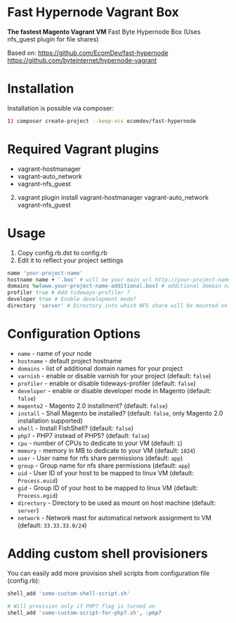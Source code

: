 # Fast Hypernode Vagrant Box

**The fastest Magento Vagrant VM**
Fast Byte Hypernode Box (Uses nfs_guest plugin for file shares)

Based on:
https://github.com/EcomDev/fast-hypernode
https://github.com/byteinternet/hypernode-vagrant

# Installation

Installation is possible via composer:

```bash
1) composer create-project --keep-vcs ecomdev/fast-hypernode
```



# Required Vagrant plugins

* vagrant-hostmanager 
* vagrant-auto_network
* vagrant-nfs_guest

2) vagrant plugin install vagrant-hostmanager vagrant-auto_network vagrant-nfs_guest

# Usage

1. Copy config.rb.dst to config.rb
2. Edit it to reflect your project settings
```ruby
name 'your-project-name'
hostname name + '.box' # will be your main url http://your-project-name.box/
domains %w(www.your-project-name-additional.box) # additional domain names separated by space
profiler true # Add tideways-profiler ?
developer true # Enable development mode?
directory 'server' # Directory into which NFS share will be mounted on your host
```

# Configuration Options

* `name` - name of your node
* `hostname` - default project hostname
* `domains` - list of additional domain names for your project
* `varnish` - enable or disable varnish for your project (default: `false`)
* `profiler` - enable or disable tideways-profiler (default: `false`)
* `developer` - enable or disable developer mode in Magento (default: `false`)
* `magento2` - Magento 2.0 installment? (default: `false`)
* `install` - Shall Magento be installed? (default: `false`, only Magento 2.0 installation supported)
* `shell` - Install FishShell? (default: `false`)
* `php7` - PHP7 instead of PHP5? (default: `false`)
* `cpu` - number of CPUs to dedicate to your VM (default: `1`)
* `memory` - memory in MB to dedicate to your VM (default: `1024`)
* `user` - User name for nfs share permissions (default: `app`)
* `group` - Group name for nfs share permissions (default: `app`)
* `uid` - User ID of your host to be mapped to linux VM (default: `Process.euid`)
* `gid` - Group ID of your host to be mapped to linux VM (default: `Process.egid`)
* `directory` - Directory to be used as mount on host machine (default: `server`)
* `network` - Network mast for automatical network assignment to VM (default: `33.33.33.0/24`)

# Adding custom shell provisioners

You can easily add more provision shell scripts from configuration file (config.rb):
```ruby
shell_add 'some-custom-shell-script.sh'

# Will provision only if PHP7 flag is turned on
shell_add 'some-custom-script-for-php7.sh', :php7  
```
